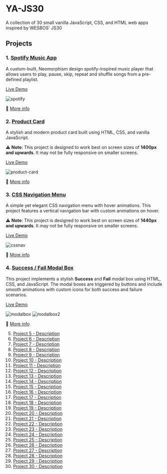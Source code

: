 # YA-JS30
A collection of 30 small vanilla JavaScript, CSS, and HTML web apps inspired by WESBOS' JS30

## Projects
### 1. [Spotify Music App](./project1) 
A custom-built, Neomorphism design spotify-inspired music player  that allows users to play, pause, skip, repeat and shuffle songs from a pre-defined playlist.

[Live Demo](https://ya-js30-project1.netlify.app/)

![spotify](https://github.com/user-attachments/assets/d5576fee-908e-42ab-a5b5-3a49e78a7ea7)

📖 [More info](./project1/readme.md) 

### 2. [Product Card](./project2) 
A stylish and modern product card built using HTML, CSS, and vanilla JavaScript.

⚠️ **Note**: This project is designed to work best on screen sizes of **1400px and upwards**. It may not be fully responsive on smaller screens.

[Live Demo](https://ya-js30-project2.netlify.app/)

![product-card](https://github.com/user-attachments/assets/937b8921-7854-4c3e-94d8-9970ebf3b974)

📖 [More info](./project2/readme.md) 

### 3. [CSS Navigation Menu](./project3/navigation-menu) 
A simple yet elegant CSS navigation menu with hover animations. This project features a vertical navigation bar with custom animations on hover.

⚠️ **Note**: This project is designed to work best on screen sizes of **1440px and upwards**. It may not be fully responsive on smaller screens.

[Live Demo](https://ya-js30-project3.netlify.app/)

![cssnav](https://github.com/user-attachments/assets/0e619ec5-2899-4322-8465-94990a730efc)

📖 [More info](./project3/navigation-menu/readme.md) 

### 4. [Success / Fail Modal Box](./project4) 
This project implements a stylish **Success** and **Fail** modal box using HTML, CSS, and JavaScript. The modal boxes are triggered by buttons and include smooth animations with custom icons for both success and failure scenarios.


[Live Demo](https://ya-js30-project4.netlify.app/)

![modalbox](https://github.com/user-attachments/assets/8b3889d5-394b-4bee-a826-fe2e76c7bb35) 
![modalbox2](https://github.com/user-attachments/assets/187513bf-729d-41ac-9de7-1687996dc333)

📖 [More info](./project4/readme.md) 

5. [Project 5 - Description](./project5)
6. [Project 6 - Description](./project6)
7. [Project 7 - Description](./project7)
8. [Project 8 - Description](./project8)
9. [Project 9 - Description](./project9)
10. [Project 10 - Description](./project10)
11. [Project 11 - Description](./project11)
12. [Project 12 - Description](./project12)
13. [Project 13 - Description](./project13)
14. [Project 14 - Description](./project14)
15. [Project 15 - Description](./project15)
16. [Project 16 - Description](./project16)
17. [Project 17 - Description](./project17)
18. [Project 18 - Description](./project18)
19. [Project 19 - Description](./project19)
20. [Project 20 - Description](./project20)
21. [Project 21 - Description](./project21)
22. [Project 22 - Description](./project22)
23. [Project 23 - Description](./project23)
24. [Project 24 - Description](./project24)
25. [Project 25 - Description](./project25)
26. [Project 26 - Description](./project26)
27. [Project 27 - Description](./project27)
28. [Project 28 - Description](./project28)
29. [Project 29 - Description](./project29)
30. [Project 30 - Description](./project30)
